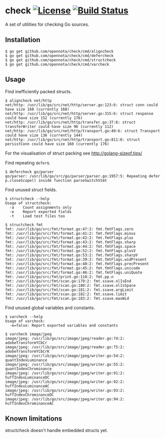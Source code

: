check [![License](http://img.shields.io/:license-gpl3-blue.svg)](http://www.gnu.org/licenses/gpl-3.0.html) [![Build Status](https://travis-ci.org/opennota/check.png?branch=master)](https://travis-ci.org/opennota/check)
=====

A set of utilities for checking Go sources.

## Installation

    $ go get github.com/opennota/check/cmd/aligncheck
    $ go get github.com/opennota/check/cmd/defercheck
    $ go get github.com/opennota/check/cmd/structcheck
    $ go get github.com/opennota/check/cmd/varcheck

## Usage

Find inefficiently packed structs.


```
$ aligncheck net/http
net/http: /usr/lib/go/src/net/http/server.go:123:6: struct conn could have size 160 (currently 168)
net/http: /usr/lib/go/src/net/http/server.go:315:6: struct response could have size 152 (currently 176)
net/http: /usr/lib/go/src/net/http/transfer.go:37:6: struct transferWriter could have size 96 (currently 112)
net/http: /usr/lib/go/src/net/http/transport.go:49:6: struct Transport could have size 136 (currently 144)
net/http: /usr/lib/go/src/net/http/transport.go:811:6: struct persistConn could have size 160 (currently 176)

```
For the visualisation of struct packing see http://golang-sizeof.tips/


Find repeating `defer`s.

```
$ defercheck go/parser
go/parser: /usr/lib/go/src/go/parser/parser.go:1957:5: Repeating defer p.closeScope() inside function parseSwitchStmt
```

Find unused struct fields.

```
$ structcheck --help
Usage of structcheck:
  -a    Count assignments only
  -e    Report exported fields
  -t    Load test files too

$ structcheck fmt
fmt: /usr/lib/go/src/fmt/format.go:47:2: fmt.fmtFlags.zero
fmt: /usr/lib/go/src/fmt/format.go:41:2: fmt.fmtFlags.minus
fmt: /usr/lib/go/src/fmt/format.go:42:2: fmt.fmtFlags.plus
fmt: /usr/lib/go/src/fmt/format.go:43:2: fmt.fmtFlags.sharp
fmt: /usr/lib/go/src/fmt/format.go:44:2: fmt.fmtFlags.space
fmt: /usr/lib/go/src/fmt/format.go:52:2: fmt.fmtFlags.plusV
fmt: /usr/lib/go/src/fmt/format.go:53:2: fmt.fmtFlags.sharpV
fmt: /usr/lib/go/src/fmt/format.go:39:2: fmt.fmtFlags.widPresent
fmt: /usr/lib/go/src/fmt/format.go:40:2: fmt.fmtFlags.precPresent
fmt: /usr/lib/go/src/fmt/format.go:45:2: fmt.fmtFlags.unicode
fmt: /usr/lib/go/src/fmt/format.go:46:2: fmt.fmtFlags.uniQuote
fmt: /usr/lib/go/src/fmt/print.go:110:2: fmt.pp.n
fmt: /usr/lib/go/src/fmt/scan.go:179:2: fmt.ssave.nlIsEnd
fmt: /usr/lib/go/src/fmt/scan.go:180:2: fmt.ssave.nlIsSpace
fmt: /usr/lib/go/src/fmt/scan.go:181:2: fmt.ssave.argLimit
fmt: /usr/lib/go/src/fmt/scan.go:182:2: fmt.ssave.limit
fmt: /usr/lib/go/src/fmt/scan.go:183:2: fmt.ssave.maxWid
```

Find unused global variables and constants.

```
$ varcheck --help
Usage of varcheck:
  -e=false: Report exported variables and constants

$ varcheck image/jpeg
image/jpeg: /usr/lib/go/src/image/jpeg/reader.go:74:2: adobeTransformYCbCr
image/jpeg: /usr/lib/go/src/image/jpeg/reader.go:75:2: adobeTransformYCbCrK
image/jpeg: /usr/lib/go/src/image/jpeg/writer.go:54:2: quantIndexLuminance
image/jpeg: /usr/lib/go/src/image/jpeg/writer.go:55:2: quantIndexChrominance
image/jpeg: /usr/lib/go/src/image/jpeg/writer.go:91:2: huffIndexLuminanceDC
image/jpeg: /usr/lib/go/src/image/jpeg/writer.go:92:2: huffIndexLuminanceAC
image/jpeg: /usr/lib/go/src/image/jpeg/writer.go:93:2: huffIndexChrominanceDC
image/jpeg: /usr/lib/go/src/image/jpeg/writer.go:94:2: huffIndexChrominanceAC
```

## Known limitations

structcheck doesn't handle embedded structs yet.
